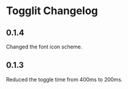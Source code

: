 # Togglit Changelog

## 0.1.4
Changed the font icon scheme.

## 0.1.3
Reduced the toggle time from 400ms to 200ms.
